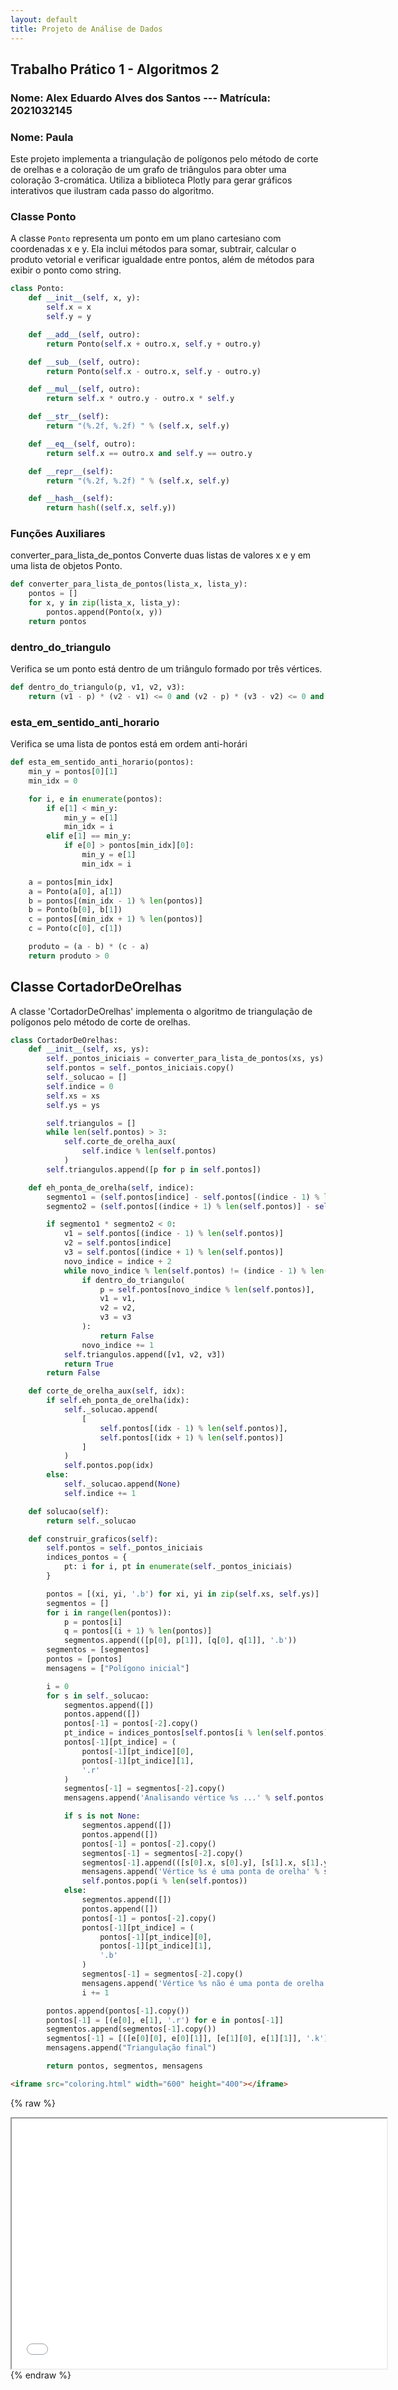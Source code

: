 ```yaml
---
layout: default
title: Projeto de Análise de Dados
---
```


## Trabalho Prático 1 - Algoritmos 2

### Nome: Alex Eduardo Alves dos Santos --- Matrícula: 2021032145
### Nome: Paula

Este projeto implementa a triangulação de polígonos pelo método de corte de orelhas e a coloração de um grafo de triângulos para obter uma coloração 3-cromática. Utiliza a biblioteca Plotly para gerar gráficos interativos que ilustram cada passo do algoritmo.

### Classe Ponto

A classe `Ponto` representa um ponto em um plano cartesiano com coordenadas x e y. Ela inclui métodos para somar, subtrair, calcular o produto vetorial e verificar igualdade entre pontos, além de métodos para exibir o ponto como string.

```python
class Ponto:
    def __init__(self, x, y):
        self.x = x
        self.y = y

    def __add__(self, outro):
        return Ponto(self.x + outro.x, self.y + outro.y)

    def __sub__(self, outro):
        return Ponto(self.x - outro.x, self.y - outro.y)

    def __mul__(self, outro):
        return self.x * outro.y - outro.x * self.y

    def __str__(self):
        return "(%.2f, %.2f) " % (self.x, self.y)

    def __eq__(self, outro):
        return self.x == outro.x and self.y == outro.y

    def __repr__(self):
        return "(%.2f, %.2f) " % (self.x, self.y)

    def __hash__(self):
        return hash((self.x, self.y))
```

### Funções Auxiliares
converter_para_lista_de_pontos
Converte duas listas de valores x e y em uma lista de objetos Ponto.

```python
def converter_para_lista_de_pontos(lista_x, lista_y):
    pontos = []
    for x, y in zip(lista_x, lista_y):
        pontos.append(Ponto(x, y))
    return pontos
```

### dentro_do_triangulo
Verifica se um ponto está dentro de um triângulo formado por três vértices.
```python
def dentro_do_triangulo(p, v1, v2, v3):
    return (v1 - p) * (v2 - v1) <= 0 and (v2 - p) * (v3 - v2) <= 0 and (v3 - p) * (v1 - v3) <= 0

```
### esta_em_sentido_anti_horario
Verifica se uma lista de pontos está em ordem anti-horári
```python
def esta_em_sentido_anti_horario(pontos):
    min_y = pontos[0][1]
    min_idx = 0

    for i, e in enumerate(pontos):
        if e[1] < min_y:
            min_y = e[1]
            min_idx = i
        elif e[1] == min_y:
            if e[0] > pontos[min_idx][0]:
                min_y = e[1]
                min_idx = i

    a = pontos[min_idx]
    a = Ponto(a[0], a[1])
    b = pontos[(min_idx - 1) % len(pontos)]
    b = Ponto(b[0], b[1])
    c = pontos[(min_idx + 1) % len(pontos)]
    c = Ponto(c[0], c[1])

    produto = (a - b) * (c - a)
    return produto > 0
```
## Classe CortadorDeOrelhas
A classe 'CortadorDeOrelhas' implementa o algoritmo de triangulação de polígonos pelo método de corte de orelhas.
```python
class CortadorDeOrelhas:
    def __init__(self, xs, ys):
        self._pontos_iniciais = converter_para_lista_de_pontos(xs, ys)
        self.pontos = self._pontos_iniciais.copy()
        self._solucao = []
        self.indice = 0
        self.xs = xs
        self.ys = ys

        self.triangulos = []
        while len(self.pontos) > 3:
            self.corte_de_orelha_aux(
                self.indice % len(self.pontos)
            )
        self.triangulos.append([p for p in self.pontos])

    def eh_ponta_de_orelha(self, indice):
        segmento1 = (self.pontos[indice] - self.pontos[(indice - 1) % len(self.pontos)])
        segmento2 = (self.pontos[(indice + 1) % len(self.pontos)] - self.pontos[indice])

        if segmento1 * segmento2 < 0:
            v1 = self.pontos[(indice - 1) % len(self.pontos)]
            v2 = self.pontos[indice]
            v3 = self.pontos[(indice + 1) % len(self.pontos)]
            novo_indice = indice + 2
            while novo_indice % len(self.pontos) != (indice - 1) % len(self.pontos):
                if dentro_do_triangulo(
                    p = self.pontos[novo_indice % len(self.pontos)],
                    v1 = v1,
                    v2 = v2,
                    v3 = v3
                ):
                    return False
                novo_indice += 1
            self.triangulos.append([v1, v2, v3])
            return True
        return False

    def corte_de_orelha_aux(self, idx):
        if self.eh_ponta_de_orelha(idx):
            self._solucao.append(
                [
                    self.pontos[(idx - 1) % len(self.pontos)],
                    self.pontos[(idx + 1) % len(self.pontos)]
                ]
            )
            self.pontos.pop(idx)
        else:
            self._solucao.append(None)
            self.indice += 1

    def solucao(self):
        return self._solucao

    def construir_graficos(self):
        self.pontos = self._pontos_iniciais
        indices_pontos = {
            pt: i for i, pt in enumerate(self._pontos_iniciais)
        }

        pontos = [(xi, yi, '.b') for xi, yi in zip(self.xs, self.ys)]
        segmentos = []
        for i in range(len(pontos)):
            p = pontos[i]
            q = pontos[(i + 1) % len(pontos)]
            segmentos.append(([p[0], p[1]], [q[0], q[1]], '.b'))
        segmentos = [segmentos]
        pontos = [pontos]
        mensagens = ["Polígono inicial"]

        i = 0
        for s in self._solucao:
            segmentos.append([])
            pontos.append([])
            pontos[-1] = pontos[-2].copy()
            pt_indice = indices_pontos[self.pontos[i % len(self.pontos)]]
            pontos[-1][pt_indice] = (
                pontos[-1][pt_indice][0],
                pontos[-1][pt_indice][1],
                '.r'
            )
            segmentos[-1] = segmentos[-2].copy()
            mensagens.append('Analisando vértice %s ...' % self.pontos[i % len(self.pontos)])

            if s is not None:
                segmentos.append([])
                pontos.append([])
                pontos[-1] = pontos[-2].copy()
                segmentos[-1] = segmentos[-2].copy()
                segmentos[-1].append(([s[0].x, s[0].y], [s[1].x, s[1].y], '-k'))
                mensagens.append('Vértice %s é uma ponta de orelha' % self.pontos[i % len(self.pontos)])
                self.pontos.pop(i % len(self.pontos))
            else:
                segmentos.append([])
                pontos.append([])
                pontos[-1] = pontos[-2].copy()
                pontos[-1][pt_indice] = (
                    pontos[-1][pt_indice][0],
                    pontos[-1][pt_indice][1],
                    '.b'
                )
                segmentos[-1] = segmentos[-2].copy()
                mensagens.append('Vértice %s não é uma ponta de orelha' % self.pontos[i % len(self.pontos)])
                i += 1

        pontos.append(pontos[-1].copy())
        pontos[-1] = [(e[0], e[1], '.r') for e in pontos[-1]]
        segmentos.append(segmentos[-1].copy())
        segmentos[-1] = [([e[0][0], e[0][1]], [e[1][0], e[1][1]], '.k') for e in segmentos[-1]]
        mensagens.append("Triangulação final")

        return pontos, segmentos, mensagens
```

```html
<iframe src="coloring.html" width="600" height="400"></iframe>
```
{% raw %}
<iframe src="coloring.html" width="600" height="400"></iframe>
{% endraw %}
